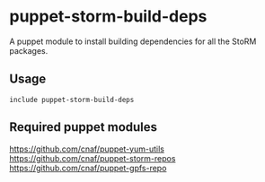 puppet-storm-build-deps
=======================

A puppet module to install building dependencies for all the StoRM packages.

## Usage

```
include puppet-storm-build-deps

```

## Required puppet modules

https://github.com/cnaf/puppet-yum-utils  
https://github.com/cnaf/puppet-storm-repos  
https://github.com/cnaf/puppet-gpfs-repo  
